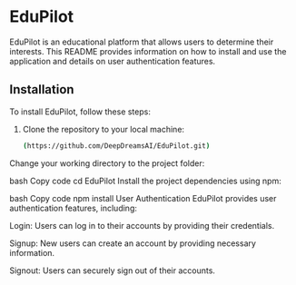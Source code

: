 # EduPilot

EduPilot is an educational platform that allows users to determine their interests. This README provides information on how to install and use the application and details on user authentication features.

## Installation

To install EduPilot, follow these steps:

1. Clone the repository to your local machine:

   ```bash
   (https://github.com/DeepDreamsAI/EduPilot.git)
Change your working directory to the project folder:

bash
Copy code
cd EduPilot
Install the project dependencies using npm:

bash
Copy code
npm install
User Authentication
EduPilot provides user authentication features, including:

Login: Users can log in to their accounts by providing their credentials.

Signup: New users can create an account by providing necessary information.

Signout: Users can securely sign out of their accounts.
